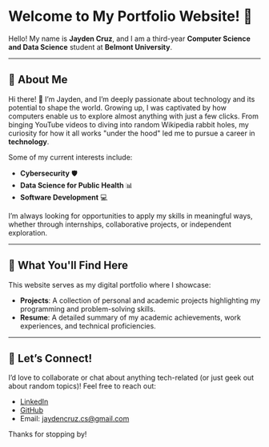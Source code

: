# Welcome to My Portfolio Website! 👋

Hello! My name is **Jayden Cruz**, and I am a third-year **Computer Science and Data Science** student at **Belmont University**.

---

## 🌟 About Me

Hi there! 👋 I’m Jayden, and I’m deeply passionate about technology and its potential to shape the world. Growing up, I was captivated by how computers enable us to explore almost anything with just a few clicks. From binging YouTube videos to diving into random Wikipedia rabbit holes, my curiosity for how it all works "under the hood" led me to pursue a career in **technology**.

Some of my current interests include:
- **Cybersecurity** 🛡️
- **Data Science for Public Health** 📊
- **Software Development** 💻

I’m always looking for opportunities to apply my skills in meaningful ways, whether through internships, collaborative projects, or independent exploration.

---

## 🚀 What You'll Find Here

This website serves as my digital portfolio where I showcase:
- **Projects**: A collection of personal and academic projects highlighting my programming and problem-solving skills.
- **Resume**: A detailed summary of my academic achievements, work experiences, and technical proficiencies.

---

## 🤝 Let’s Connect!

I’d love to collaborate or chat about anything tech-related (or just geek out about random topics)! Feel free to reach out:

- [LinkedIn](https://www.linkedin.com/in/jaydencruz/)  
- [GitHub](https://github.com/JaydenCruz2004)  
- Email: [jaydencruz.cs@gmail.com](mailto:jaydencruz.cs@gmail.com)

Thanks for stopping by!
